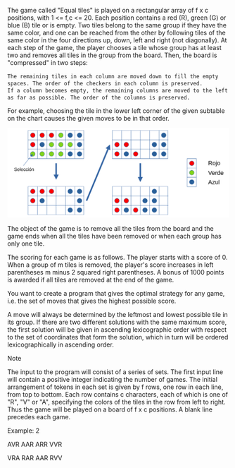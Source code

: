 The game called "Equal tiles" is played on a rectangular array of f x c positions, with 1 <= f,c <= 20. Each position contains a red (R), green (G) or blue (B) tile or is empty. Two tiles belong to the same group if they have the same color, and one can be reached from the other by following tiles of the same color in the four directions up, down, left and right (not diagonally). At each step of the game, the player chooses a tile whose group has at least two and removes all tiles in the group from the board. Then, the board is "compressed" in two steps: 

    The remaining tiles in each column are moved down to fill the empty spaces. The order of the checkers in each column is preserved. 
    If a column becomes empty, the remaining columns are moved to the left as far as possible. The order of the columns is preserved. 

For example, choosing the tile in the lower left corner of the given subtable on the chart causes the given moves to be in that order.

![Move in the game](image.png)

The object of the game is to remove all the tiles from the board and the game ends when all the tiles have been removed or when each group has only one tile. 

The scoring for each game is as follows. The player starts with a score of 0. When a group of m tiles is removed, the player's score increases in left parentheses m minus 2 squared right parentheses. A bonus of 1000 points is awarded if all tiles are removed at the end of the game.

You want to create a program that gives the optimal strategy for any game, i.e. the set of moves that gives the highest possible score. 

A move will always be determined by the leftmost and lowest possible tile in its group. If there are two different solutions with the same maximum score, the first solution will be given in ascending lexicographic order with respect to the set of coordinates that form the solution, which in turn will be ordered lexicographically in ascending order.

> [!NOTE]
> The input to the program will consist of a series of sets. The first input line will contain a positive integer indicating the number of games. The initial arrangement of tokens in each set is given by f rows, one row in each line, from top to bottom. Each row contains c characters, each of which is one of "R", "V" or "A", specifying the colors of the tiles in the row from left to right. Thus the game will be played on a board of f x c positions. A blank line precedes each game.

Example: 
2

AVR
AAR
ARR
VVR

VRA
RAR
AAR
RVV